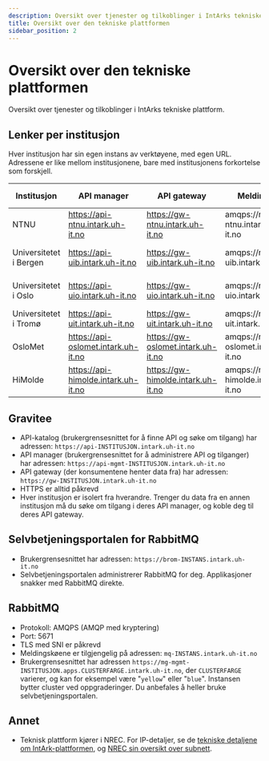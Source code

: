 ```yaml
---
description: Oversikt over tjenester og tilkoblinger i IntArks tekniske plattform.
title: Oversikt over den tekniske plattformen
sidebar_position: 2
---
```


# Oversikt over den tekniske plattformen

Oversikt over tjenester og tilkoblinger i IntArks tekniske plattform.

## Lenker per institusjon

Hver institusjon har sin egen instans av verktøyene, med egen URL. Adressene er
like mellom institusjonene, bare med institusjonens forkortelse som forskjell.

| Institusjon | API manager | API gateway | Meldingskø | Selvbetjening for meldinger |
| --- | --- | --- | --- | --- |
| NTNU | <https://api-ntnu.intark.uh-it.no> | <https://gw-ntnu.intark.uh-it.no> | amqps://mq-ntnu.intark.uh-it.no | <https://brom-ntnu.intark.uh-it.no/> |
| Universitetet i Bergen | <https://api-uib.intark.uh-it.no> | <https://gw-uib.intark.uh-it.no> | amqps://mq-uib.intark.uh-it.no | <https://brom-uib.intark.uh-it.no/> |
| Universitetet i Oslo | <https://api-uio.intark.uh-it.no> | <https://gw-uio.intark.uh-it.no> | amqps://mq-uio.intark.uh-it.no | <https://brom-uio.intark.uh-it.no/> |
| Universitetet i Tromø | <https://api-uit.intark.uh-it.no> | <https://gw-uit.intark.uh-it.no> | amqps://mq-uit.intark.uh-it.no | <https://brom-uit.intark.uh-it.no/> |
| OsloMet | <https://api-oslomet.intark.uh-it.no> | <https://gw-oslomet.intark.uh-it.no> | amqps://mq-oslomet.intark.uh-it.no | <https://brom-oslomet.intark.uh-it.no/> |
| HiMolde | <https://api-himolde.intark.uh-it.no> | <https://gw-himolde.intark.uh-it.no> | amqps://mq-himolde.intark.uh-it.no | <https://brom-himolde.intark.uh-it.no/> |


## Gravitee

* API-katalog (brukergrensesnittet for å finne API og søke om tilgang) har
adressen: `https://api-INSTITUSJON.intark.uh-it.no`
* API manager (brukergrensesnittet for å administrere API og tilganger) har
adressen: `https://api-mgmt-INSTITUSJON.intark.uh-it.no`
* API gateway (der konsumentene henter data fra) har adressen:
`https://gw-INSTITUSJON.intark.uh-it.no`
* HTTPS er alltid påkrevd
* Hver institusjon er isolert fra hverandre. Trenger du data fra en annen
institusjon må du søke om tilgang i deres API manager, og koble deg til deres
API gateway.


## Selvbetjeningsportalen for RabbitMQ

* Brukergrensesnittet har adressen: `https://brom-INSTANS.intark.uh-it.no`
* Selvbetjeningsportalen administrerer RabbitMQ for deg. Applikasjoner snakker
med RabbitMQ direkte.

## RabbitMQ


* Protokoll: AMQPS (AMQP med kryptering)
* Port: 5671
* TLS med SNI er påkrevd
* Meldingskøene er tilgjengelig på adressen: `mq-INSTANS.intark.uh-it.no`
* Brukergrensesnittet har adressen
`https://mg-mgmt-INSTITUSJON.apps.CLUSTERFARGE.intark.uh-it.no`, der
`CLUSTERFARGE` varierer, og kan for eksempel være "`yellow`" eller "`blue`".
Instansen bytter cluster ved oppgraderinger. Du anbefales å heller bruke
selvbetjeningsportalen.


<!-- TODO: Sjekk med Ingvar om dette stemmer lenger:
`https://mq-mgmt-INSTITUSJON.CLUSTERFARGE-apps.intark.uh-it.no`. der
INSTITUSJON er for eksempel "uio", "ntnu", "oslomet" eller "himolde", og
CLUSTERFARGE er for eksempel "yellow" eller "blue", avhengig av hvilket cluster
instansen kjører på. Instansen vil bytte cluster ved oppgraderinger, så dette
vil endres. -->

## Annet

* Teknisk plattform kjører i NREC. For IP-detaljer, se de [tekniske detaljene
om IntArk-plattformen](/docs/datadeling/teknisk-plattform/teknisk), og [NREC
sin oversikt over
subnett](https://iaas.readthedocs.io/team/installation/ip.html).

